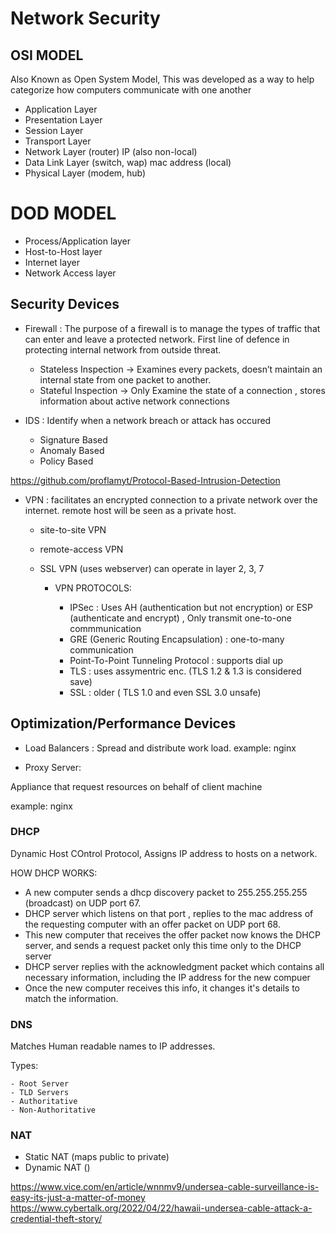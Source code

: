 # Network Security

## OSI MODEL

Also Known as Open System Model, This was developed as a way to help categorize  how computers communicate with one another

- Application Layer
- Presentation Layer
- Session Layer
- Transport Layer
- Network Layer  (router)     IP (also non-local)
- Data Link Layer (switch, wap)    mac address (local)
- Physical Layer  (modem, hub)


# DOD MODEL


- Process/Application layer
- Host-to-Host layer
- Internet layer
- Network Access layer



## Security Devices

- Firewall :
The purpose of a firewall is to manage the types of traffic that can enter and leave a protected network. First line of defence in protecting internal network from outside threat.

    - Stateless Inspection -> Examines every packets, doesn’t maintain an internal state from one packet to another.
    - Stateful Inspection  -> Only Examine the state of a connection , stores information about active network connections

- IDS :
Identify when a network breach or attack has occured

    - Signature Based
    - Anomaly Based
    - Policy Based

https://github.com/proflamyt/Protocol-Based-Intrusion-Detection

- VPN :
facilitates an encrypted connection to a private network over the internet. remote host will be seen as a private host.
    - site-to-site VPN
    - remote-access VPN
    - SSL VPN (uses webserver)
can operate in layer 2, 3, 7

        - VPN PROTOCOLS:

            - IPSec : Uses AH (authentication but not encryption) or ESP (authenticate and encrypt) , Only transmit one-to-one commmunication
            - GRE (Generic Routing Encapsulation) : one-to-many communication
            - Point-To-Point Tunneling Protocol : supports dial up
            - TLS : uses assymentric enc. (TLS 1.2 & 1.3 is considered save)
            - SSL : older ( TLS 1.0 and even SSL 3.0  unsafe)




## Optimization/Performance Devices

- Load Balancers :
Spread and distribute work load. example: nginx

- Proxy Server: 

Appliance that request resources on behalf of client machine

example: nginx



### DHCP
Dynamic Host COntrol Protocol, Assigns IP address to hosts on a network.

HOW DHCP WORKS:

- A new computer sends a dhcp discovery packet to 255.255.255.255 (broadcast) on UDP port 67.
- DHCP server which listens on that port , replies to the mac address of the requesting computer with an offer packet on UDP port 68.
- This new computer that receives the offer packet now knows the DHCP server, and sends a request packet only this time only to the DHCP server
- DHCP server replies with the acknowledgment packet which contains all necessary information, including the IP address for the new compuer 
- Once the new computer receives this info, it changes it's details to match the information.


### DNS

Matches Human readable names to IP addresses.

Types:

    - Root Server
    - TLD Servers
    - Authoritative
    - Non-Authoritative


### NAT

- Static NAT (maps public to private)
- Dynamic NAT ()



https://www.vice.com/en/article/wnnmv9/undersea-cable-surveillance-is-easy-its-just-a-matter-of-money
https://www.cybertalk.org/2022/04/22/hawaii-undersea-cable-attack-a-credential-theft-story/